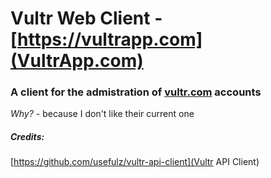 # Vultr Web Client - [https://vultrapp.com](VultrApp.com)
### A client for the admistration of [vultr.com](vultr) accounts

*Why?* - because I don't like their current one


##### Credits:
[https://github.com/usefulz/vultr-api-client](Vultr API Client)
